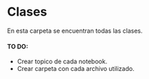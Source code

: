 # Clases

En esta carpeta se encuentran todas las clases.

#### TO DO:

- Crear topico de cada notebook.
- Crear carpeta con cada archivo utilizado.
